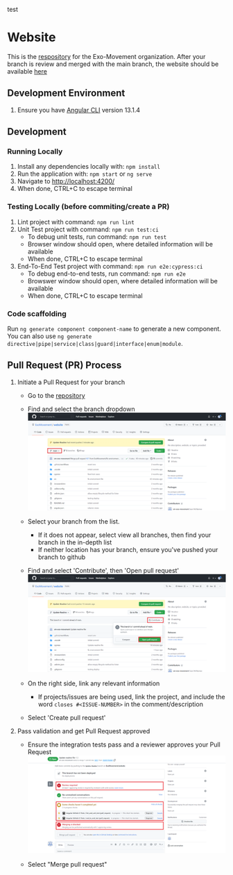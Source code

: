 test
# Website

This is the [respository](https://github.com/ExoMovement/website) for the Exo-Movement organization. After your branch is review and merged with the main branch, the website should be available [here](https://exomovement.github.io/website/)

## Development Environment

1. Ensure you have [Angular CLI](https://github.com/angular/angular-cli) version 13.1.4

## Development

### Running Locally
1. Install any dependencies locally with: `npm install`
1. Run the application with: `npm start` or `ng serve`
2. Navigate to [http://localhost:4200/](http://localhost:4200/)
3. When done, CTRL+C to escape terminal

### Testing Locally (before commiting/create a PR)
1. Lint project with command: `npm run lint`
2. Unit Test project with command: `npm run test:ci`
     * To debug unit tests, run command: `npm run test`
     * Browser window should open, where detailed information will be available
     * When done, CTRL+C to escape terminal
3. End-To-End Test project with command: `npm run e2e:cypress:ci`
     * To debug end-to-end tests, run command: `npm run e2e`
     * Browswer window should open, where detailed information will be available
     * When done, CTRL+C to escape terminal

### Code scaffolding

Run `ng generate component component-name` to generate a new component. You can also use `ng generate directive|pipe|service|class|guard|interface|enum|module`.

## Pull Request (PR) Process

1. Initiate a Pull Request for your branch
     * Go to the [repository](https://github.com/ExoMovement/website)
     * Find and select the branch dropdown
<kbd>![By default, the dropdown should say 'main'. It is on the left, above the code files](https://github.com/ExoMovement/website/blob/main/readme-resources/repo-code-tab.png?raw=true)

     * Select your branch from the list. 
         * If it does not appear, select view all branches, then find your branch in the in-depth list
         * If neither location has your branch, ensure you've pushed your branch to github
     * Find and select 'Contribute', then 'Open pull request'
<kbd>![This should be just above the top-right of the code files](https://github.com/ExoMovement/website/blob/main/readme-resources/repo-code-tab-create-pr.png?raw=true)
  
     * On the right side, link any relevant information
         * If projects/issues are being used, link the project, and include the word `closes #<ISSUE-NUMBER>` in the comment/description
     * Select 'Create pull request'
2. Pass validation and get Pull Request approved
     * Ensure the integration tests pass and a reviewer approves your Pull Request
<kbd>![This should be just above the top-right of the code files](https://github.com/ExoMovement/website/blob/main/readme-resources/pr-validations.png?raw=true)
  
     * Select "Merge pull request"

